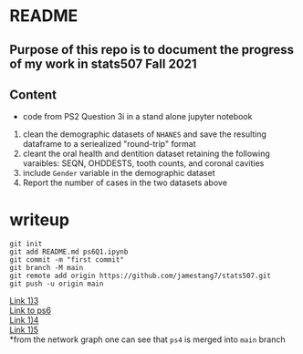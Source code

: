 # README
## Purpose of this repo is to document the progress of my work in stats507 Fall 2021

## Content
- code from PS2 Question 3i in a stand alone jupyter notebook
1. clean the demographic datasets of `NHANES` and save the resulting dataframe to a seriealized "round-trip" format
2. cleant the oral health and dentition dataset retaining the following varaibles: SEQN, OHDDESTS, tooth counts, and coronal cavities
3. include `Gender` variable in the demographic dataset
4. Report the number of cases in the two datasets above

# writeup
`git init` <br>
`git add README.md ps6Q1.ipynb` <br>
`git commit -m "first commit"`<br>
`git branch -M main`<br>
`git remote add origin https://github.com/jamestang7/stats507.git` <br>
`git push -u origin main`<br>

[Link 1)3](https://github.com/jamestang7/stats507/commit/6fa4b0e91aab14fa797f30$) <br>
[Link to ps6](https://jbhender.github.io/Stats507/F21/ps/ps6.html) <br>
[Link 1)4](https://github.com/jamestang7/stats507/commit/a746e61ce988c8642301de$) <br>
[Link 1)5](https://github.com/jamestang7/stats507/network)<br>
*from the network graph one can see that `ps4` is merged into `main` branch

